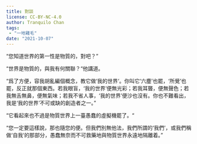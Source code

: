 ```yaml
---
title: 對談
license: CC-BY-NC-4.0
author: Tranquilo Chan
tags: 
 - "一地雞毛"
date: "2021-10-07"
---
```


“您知道世界的第一性是物質的，對吧？”

“世界是物質的，與我有何關聯？“他講道。

“爲了方便，容我胡亂編個概念，教它做‘我的世界‘。你叫它‘六塵’也罷，‘所覺’也罷，反正就那個東西。若我眼盲，‘我的世界’便無光彩；若我耳聾，便無聲色；若我無舌無鼻，便無氣味；若我不省人事，‘我的世界’便沙也沒有。你也不難看出，我是‘我的世界’不可或缺的創造者之一。”

“它看起來也不過是物質世界上一臺愚蠢的虛擬機罷了。“

“您一定要這樣說，那也隨您的便。但我們別無他法，我們所謂的‘我們’，或我們稱做‘自我’的那部分，愚蠢無奈而不可救藥地與物質世界永遠地隔離着。”